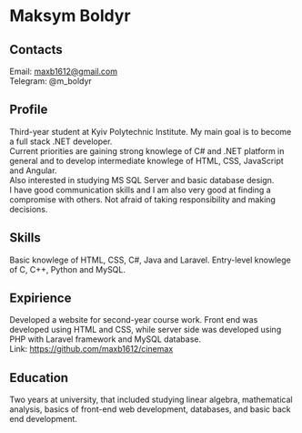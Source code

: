 # Maksym Boldyr


## Contacts

Email: maxb1612@gmail.com  
Telegram: @m_boldyr


## Profile

Third-year student at Kyiv Polytechnic Institute. My main goal is to become a full stack .NET developer.  
Current priorities are gaining strong knowlege of C# and .NET platform in general and to develop intermediate knowlege of HTML, CSS, JavaScript and Angular.  
Also interested in studying MS SQL Server and basic database design.  
I have good communication skills and I am also very good at finding a compromise with others. Not afraid of taking responsibility  and making decisions.


## Skills

Basic knowlege of HTML, CSS, C#, Java and Laravel. Entry-level knowlege of C, C++, Python and MySQL.


## Expirience

Developed a website for second-year course work. Front end was developed using HTML and CSS, while server side was developed using PHP with Laravel framework and MySQL database.  
Link: https://github.com/maxb1612/cinemax


## Education

Two years at university, that included studying linear algebra, mathematical analysis, basics of front-end web development, databases, and basic back end development.